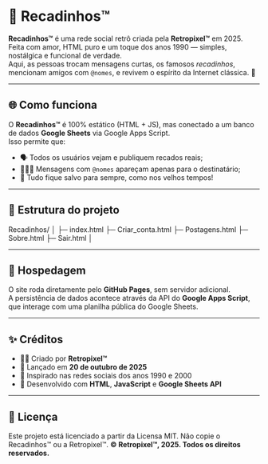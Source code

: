# 📧 Recadinhos™

**Recadinhos™** é uma rede social retrô criada pela **Retropixel™** em 2025.  
Feita com amor, HTML puro e um toque dos anos 1990 — simples, nostálgica e funcional de verdade.  
Aqui, as pessoas trocam mensagens curtas, os famosos *recadinhos*, mencionam amigos com `@nomes`, e revivem o espírito da Internet clássica. 💾

---

## 🌐 Como funciona

O **Recadinhos™** é 100% estático (HTML + JS), mas conectado a um banco de dados **Google Sheets** via Google Apps Script.  
Isso permite que:
- 🗣️ Todos os usuários vejam e publiquem recados reais;
- 🧑‍🤝‍🧑 Mensagens com `@nomes` apareçam apenas para o destinatário;
- 💾 Tudo fique salvo para sempre, como nos velhos tempos!

---

## 🧱 Estrutura do projeto

Recadinhos/
│
├─ index.html
├─ Criar_conta.html
├─ Postagens.html
├─ Sobre.html
├─ Sair.html
│

---

## 🚀 Hospedagem

O site roda diretamente pelo **GitHub Pages**, sem servidor adicional.  
A persistência de dados acontece através da API do **Google Apps Script**, que interage com uma planilha pública do Google Sheets.

---

## ✨ Créditos

- 👨‍💻 Criado por **Retropixel™**
- 📆 Lançado em **20 de outubro de 2025**
- 💬 Inspirado nas redes sociais dos anos 1990 e 2000
- 🔧 Desenvolvido com **HTML**, **JavaScript** e **Google Sheets API**

---

## 📜 Licença

Este projeto está licenciado a partir da Licensa MIT. Não copie o Recadinhos™ ou a Retropixel™.
**© Retropixel™, 2025. Todos os direitos reservados.**
